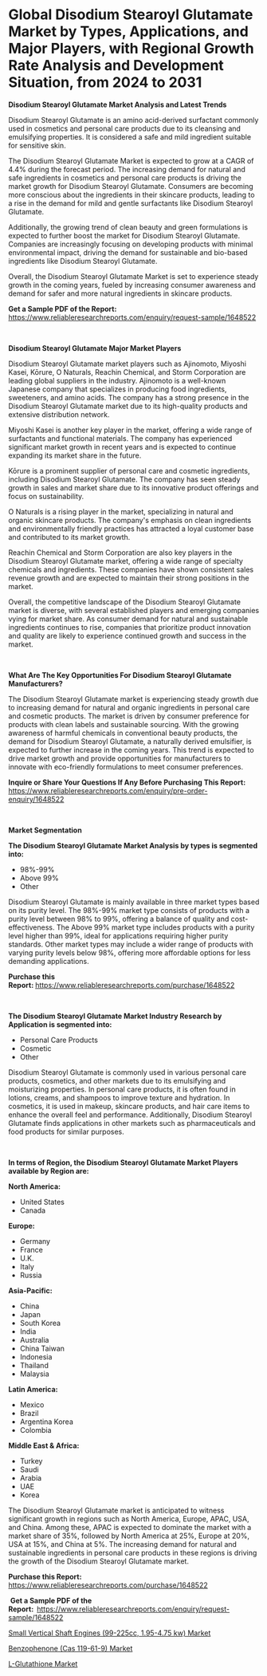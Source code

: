 <p><h1>Global Disodium Stearoyl Glutamate Market by Types, Applications, and Major Players, with Regional Growth Rate Analysis and Development Situation, from 2024 to 2031</h1></p><p><strong>Disodium Stearoyl Glutamate Market Analysis and Latest Trends</strong></p>
<p><p>Disodium Stearoyl Glutamate is an amino acid-derived surfactant commonly used in cosmetics and personal care products due to its cleansing and emulsifying properties. It is considered a safe and mild ingredient suitable for sensitive skin.</p><p>The Disodium Stearoyl Glutamate Market is expected to grow at a CAGR of 4.4% during the forecast period. The increasing demand for natural and safe ingredients in cosmetics and personal care products is driving the market growth for Disodium Stearoyl Glutamate. Consumers are becoming more conscious about the ingredients in their skincare products, leading to a rise in the demand for mild and gentle surfactants like Disodium Stearoyl Glutamate.</p><p>Additionally, the growing trend of clean beauty and green formulations is expected to further boost the market for Disodium Stearoyl Glutamate. Companies are increasingly focusing on developing products with minimal environmental impact, driving the demand for sustainable and bio-based ingredients like Disodium Stearoyl Glutamate.</p><p>Overall, the Disodium Stearoyl Glutamate Market is set to experience steady growth in the coming years, fueled by increasing consumer awareness and demand for safer and more natural ingredients in skincare products.</p></p>
<p><strong>Get a Sample PDF of the Report:&nbsp;</strong> <a href="https://www.reliableresearchreports.com/enquiry/request-sample/1648522">https://www.reliableresearchreports.com/enquiry/request-sample/1648522</a></p>
<p>&nbsp;</p>
<p><strong>Disodium Stearoyl Glutamate Major Market Players</strong></p>
<p><p>Disodium Stearoyl Glutamate market players such as Ajinomoto, Miyoshi Kasei, Kōrure, O Naturals, Reachin Chemical, and Storm Corporation are leading global suppliers in the industry. Ajinomoto is a well-known Japanese company that specializes in producing food ingredients, sweeteners, and amino acids. The company has a strong presence in the Disodium Stearoyl Glutamate market due to its high-quality products and extensive distribution network.</p><p>Miyoshi Kasei is another key player in the market, offering a wide range of surfactants and functional materials. The company has experienced significant market growth in recent years and is expected to continue expanding its market share in the future. </p><p>Kōrure is a prominent supplier of personal care and cosmetic ingredients, including Disodium Stearoyl Glutamate. The company has seen steady growth in sales and market share due to its innovative product offerings and focus on sustainability.</p><p>O Naturals is a rising player in the market, specializing in natural and organic skincare products. The company's emphasis on clean ingredients and environmentally friendly practices has attracted a loyal customer base and contributed to its market growth.</p><p>Reachin Chemical and Storm Corporation are also key players in the Disodium Stearoyl Glutamate market, offering a wide range of specialty chemicals and ingredients. These companies have shown consistent sales revenue growth and are expected to maintain their strong positions in the market.</p><p>Overall, the competitive landscape of the Disodium Stearoyl Glutamate market is diverse, with several established players and emerging companies vying for market share. As consumer demand for natural and sustainable ingredients continues to rise, companies that prioritize product innovation and quality are likely to experience continued growth and success in the market.</p></p>
<p>&nbsp;</p>
<p><strong>What Are The Key Opportunities For Disodium Stearoyl Glutamate Manufacturers?</strong></p>
<p><p>The Disodium Stearoyl Glutamate market is experiencing steady growth due to increasing demand for natural and organic ingredients in personal care and cosmetic products. The market is driven by consumer preference for products with clean labels and sustainable sourcing. With the growing awareness of harmful chemicals in conventional beauty products, the demand for Disodium Stearoyl Glutamate, a naturally derived emulsifier, is expected to further increase in the coming years. This trend is expected to drive market growth and provide opportunities for manufacturers to innovate with eco-friendly formulations to meet consumer preferences.</p></p>
<p><strong>Inquire or Share Your Questions If Any Before Purchasing This Report:</strong> <a href="https://www.reliableresearchreports.com/enquiry/pre-order-enquiry/1648522">https://www.reliableresearchreports.com/enquiry/pre-order-enquiry/1648522</a></p>
<p>&nbsp;</p>
<p><strong>Market Segmentation</strong></p>
<p><strong>The Disodium Stearoyl Glutamate Market Analysis by types is segmented into:</strong></p>
<p><ul><li>98%-99%</li><li>Above 99%</li><li>Other</li></ul></p>
<p><p>Disodium Stearoyl Glutamate is mainly available in three market types based on its purity level. The 98%-99% market type consists of products with a purity level between 98% to 99%, offering a balance of quality and cost-effectiveness. The Above 99% market type includes products with a purity level higher than 99%, ideal for applications requiring higher purity standards. Other market types may include a wider range of products with varying purity levels below 98%, offering more affordable options for less demanding applications.</p></p>
<p><strong>Purchase this Report:&nbsp;</strong><a href="https://www.reliableresearchreports.com/purchase/1648522">https://www.reliableresearchreports.com/purchase/1648522</a></p>
<p>&nbsp;</p>
<p><strong>The Disodium Stearoyl Glutamate Market Industry Research by Application is segmented into:</strong></p>
<p><ul><li>Personal Care Products</li><li>Cosmetic</li><li>Other</li></ul></p>
<p><p>Disodium Stearoyl Glutamate is commonly used in various personal care products, cosmetics, and other markets due to its emulsifying and moisturizing properties. In personal care products, it is often found in lotions, creams, and shampoos to improve texture and hydration. In cosmetics, it is used in makeup, skincare products, and hair care items to enhance the overall feel and performance. Additionally, Disodium Stearoyl Glutamate finds applications in other markets such as pharmaceuticals and food products for similar purposes.</p></p>
<p>&nbsp;</p>
<p><strong>In terms of Region, the Disodium Stearoyl Glutamate Market Players available by Region are:</strong></p>
<p>
    <p> <strong> North America: </strong>
        <ul>
            <li>United States</li>
            <li>Canada</li>
        </ul>
        </p> 
    <p> <strong> Europe: </strong>
        <ul>
            <li>Germany</li>
            <li>France</li>
            <li>U.K.</li>
            <li>Italy</li>
            <li>Russia</li>
        </ul>
        </p> 
    <p> <strong> Asia-Pacific: </strong>
        <ul>
            <li>China</li>
            <li>Japan</li>
            <li>South Korea</li>
            <li>India</li>
            <li>Australia</li>
            <li>China Taiwan</li>
            <li>Indonesia</li>
            <li>Thailand</li>
            <li>Malaysia</li>
        </ul>
        </p> 
    <p> <strong> Latin America: </strong>
        <ul>
            <li>Mexico</li>
            <li>Brazil</li>
            <li>Argentina Korea</li>
            <li>Colombia</li>
        </ul>
        </p> 
    <p> <strong> Middle East & Africa: </strong>
        <ul>
            <li>Turkey</li>
            <li>Saudi</li>
            <li>Arabia</li>
            <li>UAE</li>
            <li>Korea</li>
        </ul>
    </p>
    </p>
<p><p>The Disodium Stearoyl Glutamate market is anticipated to witness significant growth in regions such as North America, Europe, APAC, USA, and China. Among these, APAC is expected to dominate the market with a market share of 35%, followed by North America at 25%, Europe at 20%, USA at 15%, and China at 5%. The increasing demand for natural and sustainable ingredients in personal care products in these regions is driving the growth of the Disodium Stearoyl Glutamate market.</p></p>
<p><strong>Purchase this Report: </strong><a href="https://www.reliableresearchreports.com/purchase/1648522">https://www.reliableresearchreports.com/purchase/1648522</a></p>
<p>&nbsp;<strong>Get a Sample PDF of the Report:&nbsp;&nbsp;</strong><a href="https://www.reliableresearchreports.com/enquiry/request-sample/1648522">https://www.reliableresearchreports.com/enquiry/request-sample/1648522</a></p>
<p><strong></strong></p>
<p><p><a href="https://view.publitas.com/reportprime-1/small-vertical-shaft-engines-99-225cc-1-95-4-75-kw-market-a-comprehensive-report-of-its-market-share-growth-trends-2023-2030/">Small Vertical Shaft Engines (99-225cc, 1.95-4.75 kw) Market</a></p><p><a href="https://view.publitas.com/reportprime-1/benzophenone-cas-119-61-9-market-research-report-reveals-the-latest-trends-and-opportunities-of-this-market-for-period-from-2023-2030/">Benzophenone (Cas 119-61-9) Market</a></p><p><a href="https://view.publitas.com/reportprime-1/l-glutathione-market-size-growth-and-forecast-from-2023-2030/">L-Glutathione Market</a></p></p>